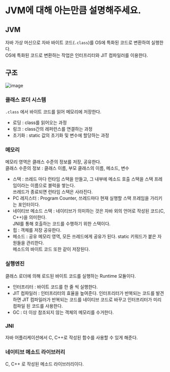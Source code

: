 # JVM에 대해 아는만큼 설명해주세요.

## JVM

자바 가상 머신으로 자바 바이트 코드(`.class`)를 OS에 특화된 코드로 변환하여 실행한다.  
OS에 특화된 코드로 변환하는 작업은 인터프리터와 JIT 컴파일러를 이용한다.

## 구조

![image](https://user-images.githubusercontent.com/13347548/83965962-7499a600-a8f2-11ea-828e-f95d70be01cc.png)

### 클래스 로더 시스템

`.class` 에서 바이트 코드를 읽어 메모리에 저장한다.

- 로딩 : class를 읽어오는 과정
- 링크 : class간의 레퍼런스를 연결하는 과정
- 초기화 : static 값의 초기화 및 변수에 할당하는 과정

### 메모리

메모리 영역은 클래스 수준의 정보를 저장, 공유한다.  
클래스 수준의 정보 : 클래스 이름, 부모 클래스의 이름, 메소드, 변수

- 스택 : 쓰레드 마다 런타임 스택을 만들고, 그 내부에 메소드 호출 스택을 스택 프레임이라는 이름으로 블럭을 쌓는다.  
  쓰레드가 종료되면 런타임 스택은 사라진다.
- PC 레지스터 : Program Counter, 쓰레드마다 현재 실행할 스택 프레임을 가리키는 포인터이다.
- 네이티브 메소드 스택 : 네이티브가 의미하는 것은 자바 외의 언어로 작성된 코드(C, C++)을 의미한다.  
  JNI를 통해 호출하는 코드를 수행하기 위한 스택이다.
- 힙 : 객체를 저장 공유한다.
- 메소드 : 공유 메모리 영역, 모든 쓰레드에게 공유가 된다. static 키워드가 붙은 자원들을 관리한다.  
  메소드의 바이트 코드 또한 같이 저장된다.

### 실행엔진

클래스 로더에 의해 로드된 바이트 코드를 실행하는 Runtime 모듈이다.

- 인터프리터 : 바이트 코드를 한 줄 씩 실행한다.
- JIT 컴파일러 : 인터프리터의 효율을 높여준다. 인터프리터가 반복되는 코드를 발견하면 JIT 컴파일러가 반복되는 코드를 네이티브 코드로 바꾸고 인터프리터가 미리 컴파일 된 코드를 사용한다.
- GC : 더 이상 참조되지 않는 객체의 메모리를 수거한다.

### JNI

자바 어플리케이션에서 C, C++로 작성된 함수를 사용할 수 있게 해준다.

### 네이티브 메소드 라이브러리

C, C++ 로 작성된 메소드 라이브러리이다.

